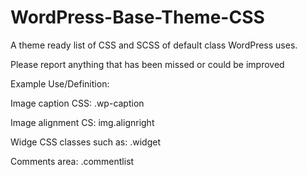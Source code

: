 # WordPress-Base-Theme-CSS
A theme ready list of CSS and SCSS of default class WordPress uses.

Please report anything that has been missed or could be improved

Example Use/Definition:

Image caption CSS: .wp-caption

Image alignment CS: img.alignright

Widge CSS classes such as: .widget

Comments area: .commentlist


